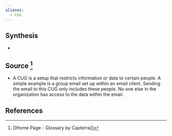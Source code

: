 ```yaml
---
aliases:
  - CUG
---
```

## Synthesis
- 
## Source [^1]
- A CUG is a setup that restricts information or data to certain people. A simple example is a group email set up within an email client. Sending the email to this CUG only includes these people. No one else in the organization has access to the data within the email.
## References

[^1]: [[Home Page - Glossary by Capterra]]